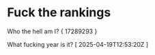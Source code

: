 # Fuck the rankings

Who the hell am I?
{ 17289293 }

What fucking year is it?
[ 2025-04-19T12:53:20Z ]
